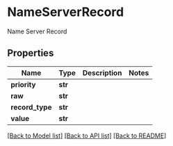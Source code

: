 # NameServerRecord

Name Server Record
## Properties
Name | Type | Description | Notes
------------ | ------------- | ------------- | -------------
**priority** | **str** |  | 
**raw** | **str** |  | 
**record_type** | **str** |  | 
**value** | **str** |  | 

[[Back to Model list]](../README#documentation-for-models) [[Back to API list]](../README#documentation-for-api-endpoints) [[Back to README]](../README)


